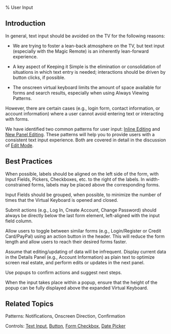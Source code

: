 ﻿% User Input

## Introduction

In general, text input should be avoided on the TV for the following reasons:

* We are trying to foster a lean-back atmosphere on the TV, but text input
    (especially with the Magic Remote) is an inherently lean-forward experience.

* A key aspect of Keeping it Simple is the elimination or consolidation of
    situations in which text entry is needed; interactions should be driven by
    button clicks, if possible.

* The onscreen virtual keyboard limits the amount of space available for forms
    and search results, especially when using Always Viewing Patterns.

However, there are certain cases (e.g., login form, contact information, or
account information) where a user cannot avoid entering text or interacting with
forms. 

We have identified two common patterns for user input: [Inline
Editing](acting-on-data/edit-mode.html#inline-editing) and [New Panel
Editing](acting-on-data/edit-mode.html#new-panel-editing).  These patterns will
help you to provide users with a consistent text input experience.  Both are
covered in detail in the discussion of [Edit Mode](acting-on-data/edit-mode.html).

## Best Practices

When possible, labels should be aligned on the left side of the form, with Input
Fields, Pickers, Checkboxes, etc. to the right of the labels.  In
width-constrained forms, labels may be placed above the corresponding forms.

Input Fields should be grouped, when possible, to minimize the number of times
that the Virtual Keyboard is opened and closed.

Submit actions (e.g., Log In, Create Account, Change Password) should always be
directly below the last form element, left-aligned with the input field column.

Allow users to toggle between similar forms (e.g., Login/Register or
Credit Card/PayPal) using an action button in the header.  This will reduce the
form length and allow users to reach their desired forms faster.

Assume that editing/updating of data will be infrequent.  Display current data
in the Details Panel (e.g., Account Information) as plain text to optimize
screen real estate, and perform edits or updates in the next panel.

Use popups to confirm actions and suggest next steps.

When the input takes place within a popup, ensure that the height of the popup
can be fully displayed above the expanded Virtual Keyboard. 

## Related Topics

Patterns: Notifications, Onscreen Direction, Confirmation

Controls: [Text Input](../controls/text-input.html),
[Button](../controls/button.html),
[Form Checkbox](../controls/form-checkbox.html),
[Date Picker](../controls/date-picker.html)
